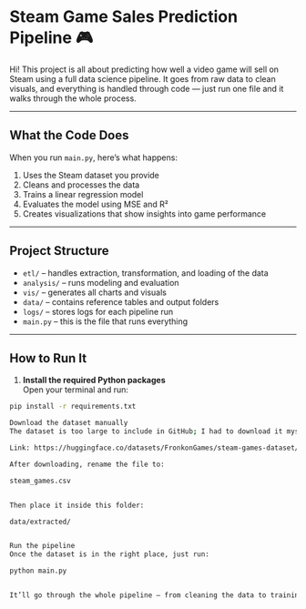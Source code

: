 # Steam Game Sales Prediction Pipeline 🎮

Hi! This project is all about predicting how well a video game will sell on Steam using a full data science pipeline. It goes from raw data to clean visuals, and everything is handled through code — just run one file and it walks through the whole process.

---

## What the Code Does

When you run `main.py`, here’s what happens:

1. Uses the Steam dataset you provide  
2. Cleans and processes the data  
3. Trains a linear regression model  
4. Evaluates the model using MSE and R²  
5. Creates visualizations that show insights into game performance

---

## Project Structure

- `etl/` – handles extraction, transformation, and loading of the data  
- `analysis/` – runs modeling and evaluation  
- `vis/` – generates all charts and visuals  
- `data/` – contains reference tables and output folders  
- `logs/` – stores logs for each pipeline run  
- `main.py` – this is the file that runs everything

---

## How to Run It

1. **Install the required Python packages**  
Open your terminal and run:
```bash
pip install -r requirements.txt

Download the dataset manually
The dataset is too large to include in GitHub; I had to download it myself:

Link: https://huggingface.co/datasets/FronkonGames/steam-games-dataset/blob/main/games.csv

After downloading, rename the file to:

steam_games.csv


Then place it inside this folder:

data/extracted/


Run the pipeline
Once the dataset is in the right place, just run:

python main.py


It’ll go through the whole pipeline — from cleaning the data to training the model and generating visualizations. You’ll find the outputs in the data/outputs/ folder.

